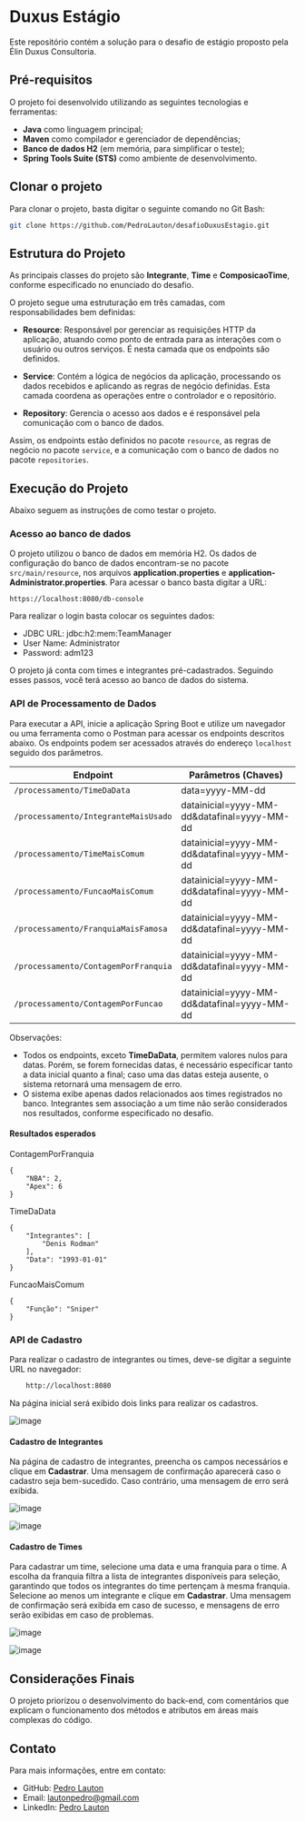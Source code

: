 # Duxus Estágio

Este repositório contém a solução para o desafio de estágio proposto pela Élin Duxus Consultoria.

## Pré-requisitos

O projeto foi desenvolvido utilizando as seguintes tecnologias e ferramentas:

- **Java** como linguagem principal;
- **Maven** como compilador e gerenciador de dependências;
- **Banco de dados H2** (em memória, para simplificar o teste);
- **Spring Tools Suite (STS)** como ambiente de desenvolvimento.

## Clonar o projeto

Para clonar o projeto, basta digitar o seguinte comando no Git Bash: 

```bash
git clone https://github.com/PedroLauton/desafioDuxusEstagio.git
```

## Estrutura do Projeto

As principais classes do projeto são **Integrante**, **Time** e **ComposicaoTime**, conforme especificado no enunciado do desafio. 

O projeto segue uma estruturação em três camadas, com responsabilidades bem definidas:

- **Resource**: Responsável por gerenciar as requisições HTTP da aplicação, atuando como ponto de entrada para as interações com o usuário ou outros serviços. É nesta camada que os endpoints são definidos.
  
- **Service**: Contém a lógica de negócios da aplicação, processando os dados recebidos e aplicando as regras de negócio definidas. Esta camada coordena as operações entre o controlador e o repositório.
  
- **Repository**: Gerencia o acesso aos dados e é responsável pela comunicação com o banco de dados.

Assim, os endpoints estão definidos no pacote `resource`, as regras de negócio no pacote `service`, e a comunicação com o banco de dados no pacote `repositories`.

## Execução do Projeto

Abaixo seguem as instruções de como testar o projeto.

### Acesso ao banco de dados

O projeto utilizou o banco de dados em memória H2. Os dados de configuração do banco de dados encontram-se no pacote `src/main/resource`, nos arquivos **application.properties** e **application-Administrator.properties**. 
Para acessar o banco basta digitar a URL: 

```
https://localhost:8080/db-console
```

Para realizar o login basta colocar os seguintes dados:
- JDBC URL: jdbc:h2:mem:TeamManager
- User Name: Administrator
- Password: adm123

O projeto já conta com times e integrantes pré-cadastrados. Seguindo esses passos, você terá acesso ao banco de dados do sistema. 

### API de Processamento de Dados

Para executar a API, inicie a aplicação Spring Boot e utilize um navegador ou uma ferramenta como o Postman para acessar os endpoints descritos abaixo. Os endpoints podem ser acessados através do endereço `localhost` seguido dos parâmetros.

| Endpoint  | Parâmetros (Chaves) |
|-----------|----------------------|
| `/processamento/TimeDaData` | data=yyyy-MM-dd | 
| `/processamento/IntegranteMaisUsado` | datainicial=yyyy-MM-dd&datafinal=yyyy-MM-dd |
| `/processamento/TimeMaisComum` | datainicial=yyyy-MM-dd&datafinal=yyyy-MM-dd |
| `/processamento/FuncaoMaisComum` | datainicial=yyyy-MM-dd&datafinal=yyyy-MM-dd |
| `/processamento/FranquiaMaisFamosa` | datainicial=yyyy-MM-dd&datafinal=yyyy-MM-dd |
| `/processamento/ContagemPorFranquia` | datainicial=yyyy-MM-dd&datafinal=yyyy-MM-dd |
| `/processamento/ContagemPorFuncao` | datainicial=yyyy-MM-dd&datafinal=yyyy-MM-dd |

Observações:
- Todos os endpoints, exceto **TimeDaData**, permitem valores nulos para datas. Porém, se forem fornecidas datas, é necessário especificar tanto a data inicial quanto a final; caso uma das datas esteja ausente, o sistema retornará uma mensagem de erro.
- O sistema exibe apenas dados relacionados aos times registrados no banco. Integrantes sem associação a um time não serão considerados nos resultados, conforme especificado no desafio.

#### Resultados esperados

ContagemPorFranquia

```
{
    "NBA": 2,
    "Apex": 6
}
```

TimeDaData
```
{
    "Integrantes": [
        "Denis Rodman"
    ],
    "Data": "1993-01-01"
}
```

FuncaoMaisComum
```
{
    "Função": "Sniper"
}
```



### API de Cadastro

Para realizar o cadastro de integrantes ou times, deve-se digitar a seguinte URL no navegador: 

```bash
    http://localhost:8080
```
Na página inicial será exibido dois links para realizar os cadastros.

![image](https://github.com/user-attachments/assets/27d74875-ea92-4db5-88ad-7aa16515ebd4)


#### Cadastro de Integrantes

Na página de cadastro de integrantes, preencha os campos necessários e clique em **Cadastrar**. Uma mensagem de confirmação aparecerá caso o cadastro seja bem-sucedido. Caso contrário, uma mensagem de erro será exibida.

![image](https://github.com/user-attachments/assets/9cac63b6-2f4b-45c8-b9b8-654da0ca2e11)

![image](https://github.com/user-attachments/assets/d9618829-6239-4a63-9016-69b1d6e73e9f)

#### Cadastro de Times

Para cadastrar um time, selecione uma data e uma franquia para o time. A escolha da franquia filtra a lista de integrantes disponíveis para seleção, garantindo que todos os integrantes do time pertençam à mesma franquia. Selecione ao menos um integrante e clique em **Cadastrar**. Uma mensagem de confirmação será exibida em caso de sucesso, e mensagens de erro serão exibidas em caso de problemas.

![image](https://github.com/user-attachments/assets/4a70d554-9731-4ab2-9689-0df4f9bb2ded)

![image](https://github.com/user-attachments/assets/95083f72-8aec-496c-812f-86951dc685c6)

## Considerações Finais

O projeto priorizou o desenvolvimento do back-end, com comentários que explicam o funcionamento dos métodos e atributos em áreas mais complexas do código. 

## Contato

Para mais informações, entre em contato:

- GitHub: [Pedro Lauton](https://github.com/PedroLauton)
- Email: [lautonpedro@gmail.com](mailto:lautonpedro@gmail.com)
- LinkedIn: [Pedro Lauton](https://www.linkedin.com/in/pedrolauton)
